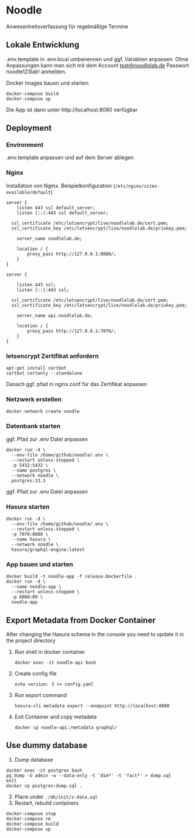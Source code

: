 # Noodle

Anwesenheitsverfassung für regelmäßige Termine

## Lokale Entwicklung

.env.template in .env.local umbenennen und ggf. Variablen anpassen. Ohne Anpassungen kann man sich mit dem Account test@noodlelab.de Passwort noodle123lab! anmelden.

Docker Images bauen und starten:

```
docker-compose build
docker-compose up
```

Die App ist dann unter http://localhost:8080 verfügbar

## Deployment

### Environment

.env.template anpassen und auf dem Server ablegen

### Nginx

Installation von Nginx. Beispielkonfiguration (`/etc/nginx/sites-available/default`)

```
server {
	listen 443 ssl default_server;
	listen [::]:443 ssl default_server;

  ssl_certificate /etc/letsencrypt/live/noodlelab.de/cert.pem;
  ssl_certificate_key /etc/letsencrypt/live/noodlelab.de/privkey.pem;

	server_name noodlelab.de;

	location / {
		proxy_pass http://127.0.0.1:8080/;
	}
}

server {

	listen 443 ssl;
	listen [::]:443 ssl;

  ssl_certificate /etc/letsencrypt/live/noodlelab.de/cert.pem;
  ssl_certificate_key /etc/letsencrypt/live/noodlelab.de/privkey.pem;

	server_name api.noodlelab.de;

	location / {
		proxy_pass http://127.0.0.1:7070/;
	}
}
```

### letsencrypt Zertifikat anfordern

```
apt-get install certbot
certbot certonly --standalone
```

Danach ggf. pfad in nginx.conf für das Zertifikat anpassen

### Netzwerk erstellen
```
docker network create noodle
```

### Datenbank starten

ggf. Pfad zur .env Datei anpassen

```
docker run -d \
  --env-file /home/github/noodle/.env \
  --restart unless-stopped \
  -p 5432:5432 \
  --name postgres \
  --network noodle \
  postgres:13.3
```

ggf. Pfad zur .env Datei anpassen

### Hasura starten

```
docker run -d \
  --env-file /home/github/noodle/.env \
  --restart unless-stopped \
  -p 7070:8080 \
  --name hasura \
  --network noodle \
  hasura/graphql-engine:latest
```

### App bauen und starten

```
docker build -t noodle-app -f release.Dockerfile .
docker run -d \
  --name noodle-app \
  --restart unless-stopped \
  -p 8080:80 \
  noodle-app
```

## Export Metadata from Docker Container

After changing the Hasura schema in the console you need to update it in the project directory

1. Run shell in docker container 
   ```
   docker exec -it noodle-api bash
   ```
2. Create config file
   ```
   echo version: 3 >> config.yaml
   ````
3. Run export command
   ```
   hasura-cli metadata export --endpoint http://localhost:8080
   ```
4. Exit Container and copy metadata
   ```
   docker cp noodle-api:/metadata graphql/
   ```
   
## Use dummy database

1. Dump database

```
docker exec -it postgres bash
pg_dump -U admin -w --data-only -t 'dim*' -t 'fact*' > dump.sql
exit
docker cp postgres:dump.sql .
```

2. Place under `./db/init/z-data.sql`
3. Restart, rebuild containers

```
docker-compose stop
docker-compose rm
docker-compose build
docker-compose up
```
